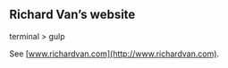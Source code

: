 ## Richard Van&rsquo;s website

terminal > gulp 

See [www.richardvan.com](http://www.richardvan.com).
